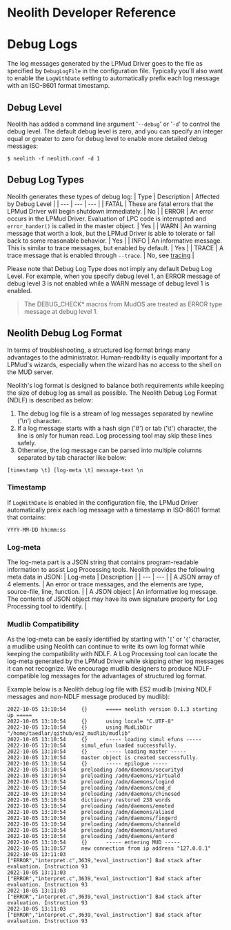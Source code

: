 Neolith Developer Reference
===========================

# Debug Logs

The log messages generated by the LPMud Driver goes to the file as specified by `DebugLogFile` in the configuration file.
Typically you'll also want to enable the `LogWithDate` setting to automatically prefix each log message with an ISO-8601 format timestamp.

## Debug Level

Neolith has added a command line argument '`--debug`' or '`-d`' to control the debug level. The default debug level is zero, and you can specify
an integer equal or greater to zero for debug level to enable more detailed debug messages:
```
$ neolith -f neolith.conf -d 1
```

## Debug Log Types

Neolith generates these types of debug log:
| Type | Description | Affected by Debug Level |
| --- | --- | --- |
| FATAL | These are fatal errors that the LPMud Driver will begin shutdown immediately. | No |
| ERROR | An error occurs in the LPMud Driver. Evaluation of LPC code is interrupted and `error_hander()` is called in the master object. | Yes |
| WARN | An warning message that worth a look, but the LPMud Driver is able to tolerate or fall back to some reasonable behavior. | Yes |
| INFO | An informative message. This is similar to trace messages, but enabled by default. | Yes |
| TRACE | A trace message that is enabled through `--trace`. | No, see [tracing](trace.md) |

Please note that Debug Log Type does not imply any default Debug Log Level. For example, when you specify debug level 1, an ERROR message of debug level 3 is not enabled while a WARN message of debug level 1 is enabled.

> The DEBUG_CHECK* macros from MudOS are treated as ERROR type message at debug level 1.

## Neolith Debug Log Format

In terms of troubleshooting, a structured log format brings many advantages to the administrator.
Human-readbility is equally important for a LPMud's wizards, especially when the wizard has no access to the shell on the MUD server.

Neolith's log format is designed to balance both requirements while keeping the size of debug log as small as possible.
The Neolith Debug Log Format (NDLF) is described as below:

1. The debug log file is a stream of log messages separated by newline ('\n') character.
2. If a log message starts with a hash sign ('#') or tab ('\t') character, the line is only for human read. Log processing tool may skip these lines safely.
4. Otherwise, the log message can be parsed into multiple columns separated by tab character like below:
```
[timestamp \t] [log-meta \t] message-text \n
```

### Timestamp

If `LogWithDate` is enabled in the configuration file, the LPMud Driver automatically preix each log message with a timestamp in ISO-8601 format that contains:
```
YYYY-MM-DD hh:mm:ss
```

### Log-meta

The log-meta part is a JSON string that contains program-readable information to assist Log Processing tools.
Neolith provides the following meta data in JSON:
| Log-meta | Description |
| --- | --- |
| A JSON array of 4 elements. | An error or trace messages, and the elements are type, source-file, line, function. |
| A JSON object | An informative log message. The contents of JSON object may have its own signature property for Log Processing tool to identify. |

### Mudlib Compatibility

As the log-meta can be easily identified by starting with '`[`' or '`{`' character, a mudlibe using Neolith can continue to write its own log format
while keeping the compatibility with NDLF. A Log Processing tool can locate the log-meta generated by the LPMud Driver while skipping other log messages
it can not recognize. We encourage mudlib designers to produce NDLF-compatible log messages for the advantages of structured log format.

Example below is a Neolith debug log file with ES2 mudlib (mixing NDLF messages and non-NDLF message produced by mudlib):
```
2022-10-05 13:10:54     {}      ===== neolith version 0.1.3 starting up =====
2022-10-05 13:10:54     {}      using locale "C.UTF-8"
2022-10-05 13:10:54     {}      using MudLibDir "/home/taedlar/github/es2_mudlib/mudlib"
2022-10-05 13:10:54     {}      ----- loading simul efuns -----
2022-10-05 13:10:54     simul_efun loaded successfully.
2022-10-05 13:10:54     {}      ----- loading master -----
2022-10-05 13:10:54     master object is created successfully.
2022-10-05 13:10:54     {}      ----- epilogue -----
2022-10-05 13:10:54     preloading /adm/daemons/securityd
2022-10-05 13:10:54     preloading /adm/daemons/virtuald
2022-10-05 13:10:54     preloading /adm/daemons/logind
2022-10-05 13:10:54     preloading /adm/daemons/cmd_d
2022-10-05 13:10:54     preloading /adm/daemons/chinesed
2022-10-05 13:10:54     dictionary restored 238 words
2022-10-05 13:10:54     preloading /adm/daemons/emoted
2022-10-05 13:10:54     preloading /adm/daemons/aliasd
2022-10-05 13:10:54     preloading /adm/daemons/fingerd
2022-10-05 13:10:54     preloading /adm/daemons/channeld
2022-10-05 13:10:54     preloading /adm/daemons/natured
2022-10-05 13:10:54     preloading /adm/daemons/enterd
2022-10-05 13:10:54     {}      ----- entering MUD -----
2022-10-05 13:10:57     new connection from ip address "127.0.0.1"
2022-10-05 13:11:03     ["ERROR","interpret.c",3639,"eval_instruction"] Bad stack after evaluation. Instruction 93
2022-10-05 13:11:03     ["ERROR","interpret.c",3639,"eval_instruction"] Bad stack after evaluation. Instruction 93
2022-10-05 13:11:03     ["ERROR","interpret.c",3639,"eval_instruction"] Bad stack after evaluation. Instruction 93
2022-10-05 13:11:03     ["ERROR","interpret.c",3639,"eval_instruction"] Bad stack after evaluation. Instruction 93
```

